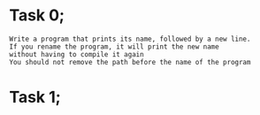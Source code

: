 # Task 0;
    Write a program that prints its name, followed by a new line.
    If you rename the program, it will print the new name
    without having to compile it again
    You should not remove the path before the name of the program

# Task 1;
    